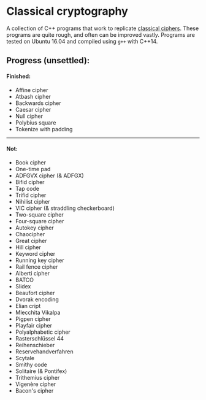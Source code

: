 # Classical cryptography

A collection of C++ programs that work to replicate [classical ciphers](https://en.wikipedia.org/wiki/Classical_cipher). These programs are quite rough, and often can be improved vastly. Programs are tested on Ubuntu 16.04 and compiled using `g++` with C++14.

## Progress (unsettled):

#### Finished:

- Affine cipher
- Atbash cipher
- Backwards cipher
- Caesar cipher
- Null cipher
- Polybius square
- Tokenize with padding

---

#### Not:

- Book cipher
- One-time pad
- ADFGVX cipher (& ADFGX)
- Bifid cipher
- Tap code
- Trifid cipher
- Nihilist cipher
- VIC cipher (& straddling checkerboard)
- Two-square cipher
- Four-square cipher
- Autokey cipher
- Chaocipher
- Great cipher
- Hill cipher
- Keyword cipher
- Running key cipher
- Rail fence cipher
- Alberti cipher
- BATCO
- Slidex
- Beaufort cipher
- Dvorak encoding
- Elian cript
- Mlecchita Vikalpa
- Pigpen cipher
- Playfair cipher
- Polyalphabetic cipher
- Rasterschlüssel 44
- Reihenschieber
- Reservehandverfahren
- Scytale
- Smithy code
- Solitaire (& Pontifex)
- Trithemius cipher
- Vigenère cipher
- Bacon's cipher
